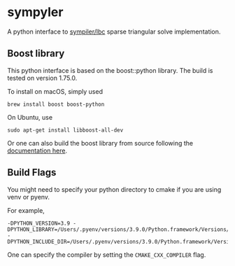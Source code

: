 # sympyler
A python interface to [sympiler/lbc](https://github.com/sympiler/lbc) sparse triangular solve implementation.
## Boost library
This python interface is based on the boost::python library. The build is tested on version 1.75.0.

To install on macOS, simply used
```
brew install boost boost-python
```
On Ubuntu, use
```
sudo apt-get install libboost-all-dev
```
Or one can also build the boost library from source following the [documentation here](https://www.boost.org/doc/libs/1_75_0/more/getting_started/unix-variants.html). 
## Build Flags
You might need to specify your python directory to cmake if you are using venv or pyenv. 

For example,
```
-DPYTHON_VERSION=3.9 -DPYTHON_LIBRARY=/Users/.pyenv/versions/3.9.0/Python.framework/Versions/3.9/lib/libpython3.9.dylib -DPYTHON_INCLUDE_DIR=/Users/.pyenv/versions/3.9.0/Python.framework/Versions/3.9/Headers/
```

One can specify the compiler by setting the `CMAKE_CXX_COMPILER` flag.

